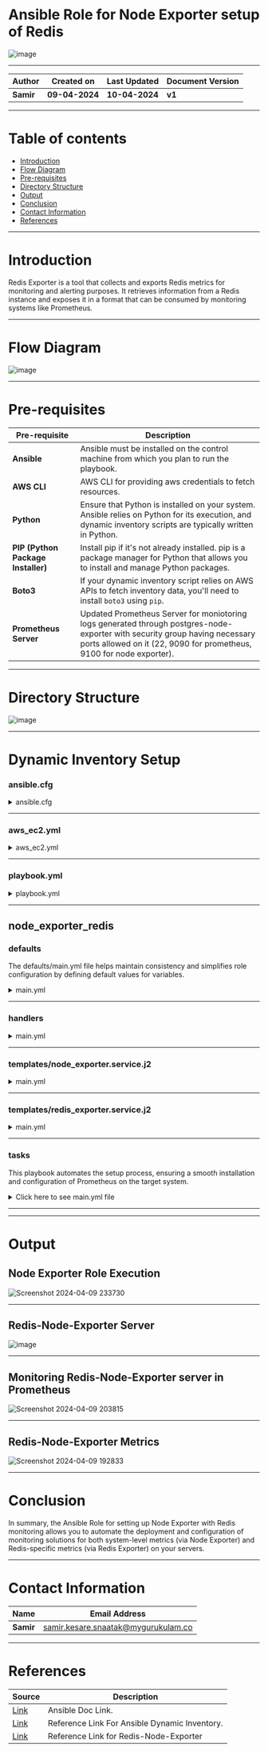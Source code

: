 #  Ansible Role for Node Exporter setup of Redis

![image](https://github.com/CodeOps-Hub/Ansible/assets/156056570/197a4197-fdca-41b4-97cf-fccbecb565f1)


***

| **Author** | **Created on** | **Last Updated** | **Document Version** |
| ---------- | -------------- | ---------------- | -------------------- |
| **Samir** | **09-04-2024** | **10-04-2024** | **v1** |

***
# Table of contents
* [Introduction](#Introduction)
* [Flow Diagram](#Flow-Diagram)
* [Pre-requisites](#Pre-requisites)
* [Directory Structure](#Directory-Structure)
* [Output](#Output)
* [Conclusion](#Conclusion)
* [Contact Information](#Contact-Information)
* [References](#References)

***

# Introduction

Redis Exporter is a tool that collects and exports Redis metrics for monitoring and alerting purposes. It retrieves information from a Redis instance and exposes it in a format that can be consumed by monitoring systems like Prometheus.
***

# Flow Diagram

![image](https://github.com/CodeOps-Hub/Ansible/assets/156056570/30ff6f07-bfbd-4f62-a167-963256df414d)



***

# Pre-requisites

| **Pre-requisite** | **Description** |
| ----------------- | --------------- |
| **Ansible**       | Ansible must be installed on the control machine from which you plan to run the playbook. |
| **AWS CLI**       | AWS CLI for providing aws credentials to fetch resources. |
| **Python**        | Ensure that Python is installed on your system. Ansible relies on Python for its execution, and dynamic inventory scripts are typically written in Python. |
| **PIP (Python Package Installer)** | Install pip if it's not already installed. pip is a package manager for Python that allows you to install and manage Python packages. |
| **Boto3**   |  If your dynamic inventory script relies on AWS APIs to fetch inventory data, you'll need to install `boto3` using `pip`. |
| **Prometheus Server** | Updated Prometheus Server for moniotoring logs generated through postgres-node-exporter with security group having necessary ports allowed on it (22, 9090 for prometheus, 9100 for node exporter).|
***

# Directory Structure

![image](https://github.com/CodeOps-Hub/Ansible/assets/156056570/5f91c344-72e7-4b2d-9024-ac61f77b211c)

***

# Dynamic Inventory Setup

### ansible.cfg

<details>
<summary> ansible.cfg </summary>
<br>
  
```shell
[defaults]
# some basic default values...
inventory               =       ./aws_ec2.yaml
private_key_file        =       ./advik.pem
remote_user             =       ubuntu
host_key_checking       =       False
[inventory]
enable_plugins          =       aws_ec2
```
</details>

***

### aws_ec2.yml

<details>
<summary> aws_ec2.yml </summary>
<br>
  
```shell
---
plugin: aws_ec2
regions:
  - ap-northeast-1
filters:
    instance-state-code: 16
keyed_groups:
  - key: tags
    prefix: tag

```
</details>

***

### playbook.yml

<details>
<summary> playbook.yml </summary>
<br>
  
```shell
---
- hosts: aws_ec2
  become: yes
  gather_facts: yes
  roles:
    - node_exporter_redis

```
</details>

***

##  node_exporter_redis

### defaults

The defaults/main.yml file helps maintain consistency and simplifies role configuration by defining default values for variables. 

<details>
<summary> main.yml </summary>
<br>
  
```shell
---
# defaults file for node_exporter_redis

# Node Exporter Version
node_exporter_version: "1.2.2"

# Port for Node Exporter
node_exporter_port: 9100

# Redis Exporter Version
redis_exporter_version: "1.22.0"

# Port for Redis Exporter
redis_exporter_port: 9121

```
</details>

***
### handlers


<details>
<summary> main.yml </summary>
<br>
  
```shell
---
- name: Restart Node Exporter Service
  ansible.builtin.systemd:
    name: node_exporter
    state: restarted

- name: Restart Redis Exporter Service
  ansible.builtin.systemd:
    name: redis_exporter
    state: restarted

```
</details>

***
### templates/node_exporter.service.j2


<details>
<summary> main.yml </summary>
<br>
  
```shell
[Unit]
Description=Node Exporter
Wants=network-online.target
After=network-online.target

StartLimitIntervalSec=500
StartLimitBurst=5

[Service]
User=node_exporter
Group=node_exporter
Type=simple
Restart=on-failure
RestartSec=5s
ExecStart=/usr/local/bin/node_exporter \
    --collector.logind

[Install]
WantedBy=multi-user.target

```
</details>

***
### templates/redis_exporter.service.j2
<details>
<summary> main.yml </summary>
<br>
  
```shell
[Unit]
Description=Prometheus
Documentation=https://github.com/oliver006/redis_exporter
Wants=network-online.target
After=network-online.target

[Service]
Type=simple
User=node_exporter
Group=node_exporter
ExecReload=/bin/kill -HUP $MAINPID
ExecStart=/usr/local/bin/redis_exporter \
  --log-format=txt \
  --namespace=redis \
  --web.listen-address=:9121 \
  --web.telemetry-path=/metrics

SyslogIdentifier=redis_exporter
Restart=always

[Install]
WantedBy=multi-user.target
```
</details>

***
### tasks

This playbook automates the setup process, ensuring a smooth installation and configuration of Prometheus on the target system.

<details>
<summary> Click here to see main.yml file</summary>
<br>
  
```shell
---
- name: Install required packages
  apt:
    name: "{{ item }}"
    state: present
  with_items:
    - wget
    - tar
    

- name: Download and install Node Exporter
  get_url:
    url: "https://github.com/prometheus/node_exporter/releases/download/v{{ node_exporter_version }}/node_exporter-{{ node_exporter_version }}.linux-amd64.tar.gz"
    dest: /tmp/node_exporter.tar.gz

- name: Extract Node Exporter archive
  ansible.builtin.unarchive:
    src: /tmp/node_exporter.tar.gz
    dest: /usr/local/bin/
    remote_src: yes

- name: Create systemd service file
  template:
    src: node_exporter.service.j2
    dest: /etc/systemd/system/node_exporter.service
  notify: Restart Node Exporter Service

- name: Allow Node Exporter port through firewall
  ansible.builtin.ufw:
    rule: allow
    port: "{{ node_exporter_port }}"
    proto: tcp

- name: Download Redis Exporter
  get_url:
    url: "https://github.com/oliver006/redis_exporter/releases/download/v{{ redis_exporter_version }}/redis_exporter-v{{ redis_exporter_version }}.linux-amd64.tar.gz"
    dest: /tmp/redis_exporter.tar.gz

- name: Extract Redis Exporter archive
  ansible.builtin.unarchive:
    src: /tmp/redis_exporter.tar.gz
    dest: /usr/local/bin/
    remote_src: yes

- name: Create Redis Exporter systemd service file
  template:
    src: redis_exporter.service.j2
    dest: /etc/systemd/system/redis_exporter.service
  notify: Restart Redis Exporter Service


- name: Allow Redis Exporter port through firewall
  ansible.builtin.ufw:
    rule: allow
    port: "{{ redis_exporter_port }}"
    proto: tcp

```
</details>

***


***

# Output

## Node Exporter Role Execution

![Screenshot 2024-04-09 233730](https://github.com/CodeOps-Hub/Ansible/assets/156056570/cca3494e-3794-4f9c-902c-a01813580053)


***

## Redis-Node-Exporter Server
![image](https://github.com/CodeOps-Hub/Ansible/assets/156056570/add3abb8-e8b0-4933-8be2-34f761e2dcb8)

***
## Monitoring Redis-Node-Exporter server in Prometheus

![Screenshot 2024-04-09 203815](https://github.com/CodeOps-Hub/Ansible/assets/156056570/ddea3409-2207-4c2e-b6e9-60fff7090c1f)

***
## Redis-Node-Exporter Metrics

![Screenshot 2024-04-09 192833](https://github.com/CodeOps-Hub/Ansible/assets/156056570/a5257509-c0c6-4780-a086-7cccceb9b38b)

***


# Conclusion


In summary, the Ansible Role for setting up Node Exporter with Redis monitoring allows you to automate the deployment and configuration of monitoring solutions for both system-level metrics (via Node Exporter) and Redis-specific metrics (via Redis Exporter) on your servers.

***

# Contact Information

| **Name** | **Email Address** |
| -------- | ----------------- |
| **Samir** | samir.kesare.snaatak@mygurukulam.co |

***

# References

| **Source** | **Description** |
| ---------- | --------------- |
| [Link](https://docs.ansible.com/ansible/latest/index.html) | Ansible Doc Link. |
| [Link](https://www.youtube.com/watch?v=junPdh2yvbU&t=454s) | Reference Link For Ansible Dynamic Inventory. |
| [Link](https://www.fosstechnix.com/monitor-redis-with-prometheus-and-grafana/) | Reference Link for Redis-Node-Exporter |
